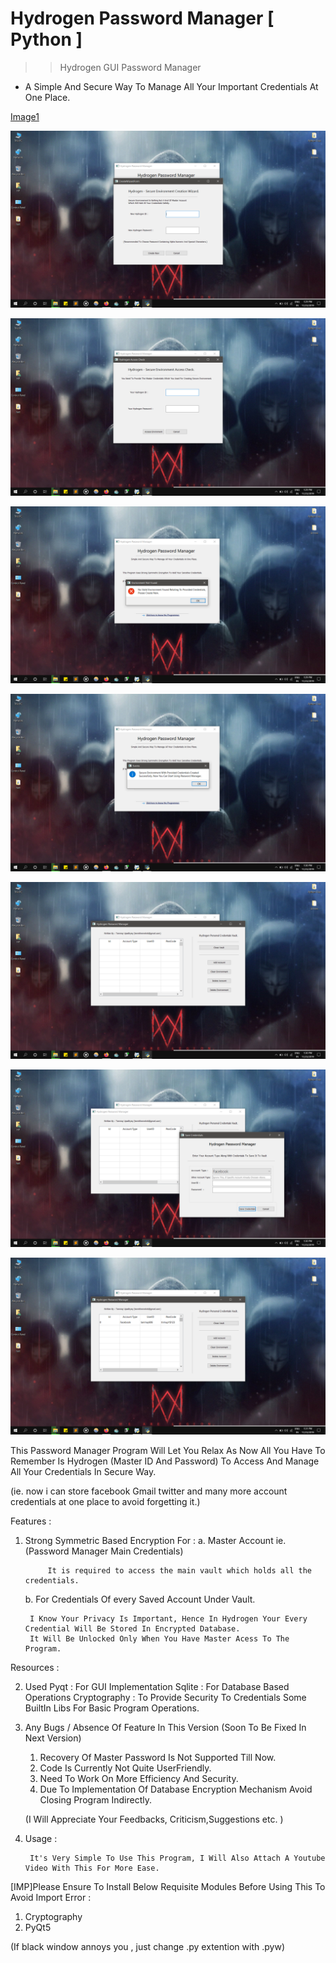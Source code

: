 # Hydrogen Password Manager [ Python ]
 >> Hydrogen GUI Password Manager

 - A Simple And Secure Way To Manage All Your Important Credentials At One Place.

[Image1](https://raw.githubusercontent.com/tanmay606/Hydrogen-Password-Manager---Python--/master/Images/2.png)

![Image2](https://raw.githubusercontent.com/tanmay606/Hydrogen-Password-Manager---Python--/master/Images/2.png)

![Image3](https://raw.githubusercontent.com/tanmay606/Hydrogen-Password-Manager---Python--/master/Images/3.png)

![Image4](https://raw.githubusercontent.com/tanmay606/Hydrogen-Password-Manager---Python--/master/Images/4.png)

![Image5](https://raw.githubusercontent.com/tanmay606/Hydrogen-Password-Manager---Python--/master/Images/5.png)

![Image6](https://raw.githubusercontent.com/tanmay606/Hydrogen-Password-Manager---Python--/master/Images/6.png)

![Image7](https://raw.githubusercontent.com/tanmay606/Hydrogen-Password-Manager---Python--/master/Images/7.png)

![Image8](https://raw.githubusercontent.com/tanmay606/Hydrogen-Password-Manager---Python--/master/Images/8.png)



This Password Manager Program Will Let You Relax As Now All You Have To Remember Is Hydrogen (Master ID And Password) To Access And Manage
 All Your Credentials In Secure Way.

 (ie. now i can store facebook Gmail twitter and many more account credentials at one place to avoid forgetting it.)

Features : 

1. Strong Symmetric Based Encryption For :
    a. Master Account ie. (Password Manager Main Credentials)

    		It is required to access the main vault which holds all the credentials.

    b. For Credentials Of every Saved Account Under Vault.

    	I Know Your Privacy Is Important, Hence In Hydrogen Your Every Credential Will Be Stored In Encrypted Database.
    	It Will Be Unlocked Only When You Have Master Acess To The Program.


Resources : 

2. Used 
	Pyqt : For GUI Implementation
	Sqlite : For Database Based Operations
	Cryptography : To Provide Security To Credentials
	Some BuiltIn Libs For Basic Program Operations.



3. Any Bugs / Absence Of Feature In This Version (Soon To Be Fixed In Next Version)
  
   1. Recovery Of Master Password Is Not Supported Till Now.
   2. Code Is Currently Not Quite UserFriendly.
   3. Need To Work On More Efficiency And Security.
   4. Due To Implementation Of Database Encryption Mechanism Avoid Closing Program Indirectly.

   (I Will Appreciate Your Feedbacks, Criticism,Suggestions etc. )


4. Usage :
	
		It's Very Simple To Use This Program, I Will Also Attach A Youtube Video With This For More Ease.



[IMP]Please Ensure To Install Below Requisite Modules Before Using This To Avoid Import Error :

 1. Cryptography
 2. PyQt5


(If black window annoys you , just change .py extention with .pyw)